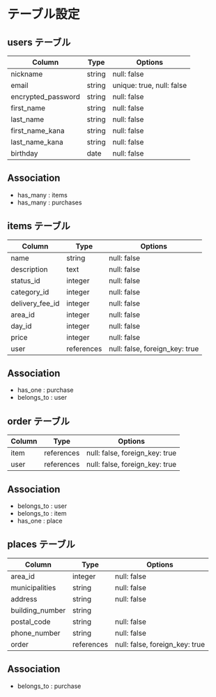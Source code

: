 # テーブル設定 

## users テーブル 
| Column     | Type   | Options                   |
| --------   | ------ | ------------------------- |
| nickname   | string | null: false               | 
| email      | string | unique: true, null: false |
| encrypted_password  | string | null: false      |
| first_name | string | null: false               |
| last_name  | string | null: false               |
| first_name_kana | string | null: false          |
| last_name_kana | string | null: false           |
| birthday     | date | null: false               |           


## Association
- has_many : items 
- has_many : purchases

## items テーブル
| Column          | Type    | Options     |
| --------        | ------  | ----------- |
| name            | string  | null: false |
| description     | text    | null: false |
| status_id       | integer | null: false |
| category_id     | integer | null: false |
| delivery_fee_id | integer | null: false |
| area_id         | integer | null: false |
| day_id          | integer | null: false |
| price           | integer | null: false |
| user            | references | null: false, foreign_key: true  |

## Association
- has_one : purchase
- belongs_to : user

## order テーブル
| Column     | Type   | Options                             |
| --------   | ------ | ----------------------------------  |
| item       | references | null: false, foreign_key: true  |
| user       | references | null: false, foreign_key: true  |

## Association
- belongs_to : user
- belongs_to  : item
- has_one : place

## places テーブル
| Column          | Type    | Options     |
| -------------   | ------  | ----------- |
| area_id         | integer | null: false |
| municipalities  | string  | null: false |
| address         | string  | null: false |
| building_number | string  |             |
| postal_code     | string  | null: false |
| phone_number    | string  | null: false |
| order        | references | null: false, foreign_key: true |

## Association
- belongs_to : purchase